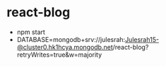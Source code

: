 # react-blog
* npm start
* DATABASE=mongodb+srv://julesrah:Julesrah15-@cluster0.hk1hcya.mongodb.net/react-blog?retryWrites=true&w=majority
